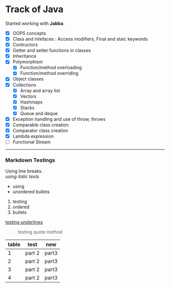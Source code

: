 # Track of Java
Started working with **Jabba**.<br>
- [x] OOPS concepts 
- [x] Class and intefaces : Access modifiers, Final and staic keywords
- [x] Contructors 
- [x] Getter and setter functions in classes
- [x] Inheritance
- [x] Polymorphism 
    - [x] Function/method overloading
    - [x] Function/method overriding
- [x] Object classes
- [x] Collections
    - [x] Array and array list
    - [x] Vectors
    - [x] Hashmaps
    - [x] Stacks
    - [x] Queue and deque
- [x] Exception handling and use of throw, throws
- [x] Comparable class creation
- [x] Comparator class creation
- [x] Lambda expression
- [ ] Functional Stream

------------------------------
### Markdown Testings
Using line breaks. <br>
*using italic texts*
* using
* unordered bullets
1. testing
2. ordered
5. bullets

<u>testing underlines</u>
>testing quote method

| table | test | new |
|-------|------|-----|
|1      |part 2|part3|
|2      |part 2|part3|
|3      |part 2|part3|
|4      |part 2|part3|
